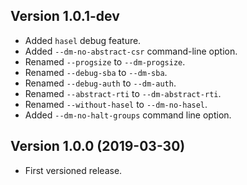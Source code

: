 Version 1.0.1-dev
-----------------
- Added `hasel` debug feature.
- Added `--dm-no-abstract-csr` command-line option.
- Renamed `--progsize` to `--dm-progsize`.
- Renamed `--debug-sba` to `--dm-sba`.
- Renamed `--debug-auth` to `--dm-auth`.
- Renamed `--abstract-rti` to `--dm-abstract-rti`.
- Renamed `--without-hasel` to `--dm-no-hasel`.
- Added `--dm-no-halt-groups` command line option.

Version 1.0.0 (2019-03-30)
--------------------------
- First versioned release.
